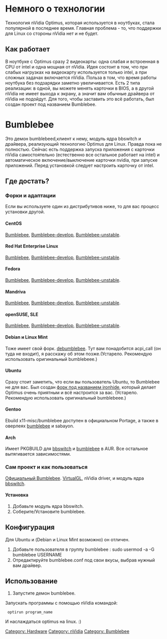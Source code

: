 # Немного о технологии

Технология nVidia Optimus, которая используется в ноутбуках, стала
популярной в последнее время. Главная проблема - то, что поддержки
для Linux со стороны nVidia нет и не будет.

## Как работает

В ноутбуке с Optimus сразу 2 видеокарты: одна слабая и встроенная в CPU
от intel и одна мощная от nVidia. Идея состоит в том, что при слабых
нагрузках на видеокарту используется только intel, а при сложных
задачах включается nVidia. Польза в том, что время работы ноутбука
без подзарядки заметно увеличивается. Есть 2 типа реализации: в одной,
вы можете менять карточки в BIOS, а в другой nVidia не имеет выхода к
экрану, а значит вам обычные драйвера от nVidia не подойдут. Для того,
чтобы заставить это всё работать, был создан проект под названием
Bumblebee.

# Bumblebee

Это демон bumblebeed,клиент к нему, модуль ядра bbswitch и драйвера,
реализующий технологию Optimus для Linux. Правда пока не полностью.
Сейчас есть поддержка запуска приложения с карточки nVidia
самостоятельно (естественно все остальное работает на
intel) и автоматическое включение/выключение карточки nvidia, при
запуске приложений. Перед установкой следует настроить карточку
от intel.

## Где достать?

### Форки и адаптации

Если вы используете один из дистрибутивов ниже, то для вас процесс
установки другой.

#### CentOS

[Bumblebee](https://build.opensuse.org/package/show?project=home%3ABumblebee-Project%3ABumblebee&package=bumblebee),
[Bumblebee-develop](https://build.opensuse.org/package/show?project=home%3ABumblebee-Project%3ABumblebee-develop&package=bumblebee),
[Bumblebee-unstable](https://build.opensuse.org/package/show?project=home%3ABumblebee-Project%3ABumblebee-unstable&package=bumblebee).

#### Red Hat Enterprise Linux

[Bumblebee](https://build.opensuse.org/package/show?project=home%3ABumblebee-Project%3ABumblebee&package=bumblebee),
[Bumblebee-develop](https://build.opensuse.org/package/show?project=home%3ABumblebee-Project%3ABumblebee-develop&package=bumblebee),
[Bumblebee-unstable](https://build.opensuse.org/package/show?project=home%3ABumblebee-Project%3ABumblebee-unstable&package=bumblebee).

#### Fedora

[Bumblebee](https://build.opensuse.org/package/show?project=home%3ABumblebee-Project%3ABumblebee&package=bumblebee),
[Bumblebee-develop](https://build.opensuse.org/package/show?project=home%3ABumblebee-Project%3ABumblebee-develop&package=bumblebee),
[Bumblebee-unstable](https://build.opensuse.org/package/show?project=home%3ABumblebee-Project%3ABumblebee-unstable&package=bumblebee).

#### Mandriva

[Bumblebee](https://build.opensuse.org/package/show?project=home%3ABumblebee-Project%3ABumblebee&package=bumblebee),
[Bumblebee-develop](https://build.opensuse.org/package/show?project=home%3ABumblebee-Project%3ABumblebee-develop&package=bumblebee),
[Bumblebee-unstable](https://build.opensuse.org/package/show?project=home%3ABumblebee-Project%3ABumblebee-unstable&package=bumblebee).

#### openSUSE, SLE

[Bumblebee](https://build.opensuse.org/package/show?project=home%3ABumblebee-Project%3ABumblebee&package=bumblebee),
[Bumblebee-develop](https://build.opensuse.org/package/show?project=home%3ABumblebee-Project%3ABumblebee-develop&package=bumblebee),
[Bumblebee-unstable](https://build.opensuse.org/package/show?project=home%3ABumblebee-Project%3ABumblebee-unstable&package=bumblebee).

#### Debian и Linux Mint

Тоже имеет свой форк.
[debumblebee](https://github.com/z0rc/debumblebee). Тут вам понадобится
acpi_call (он туда не входит), я расскажу об этом позже.(Устарело.
Рекомендую использовать оригинальный bumblebeee.)

#### Ubuntu

Сразу стоит заметить, что если вы пользователь Ubuntu, то Bumblebee не
для вас. Был создан [форк под названием
ironhide](https://launchpad.net/~mj-casalogic/+archive/ironhide/),
который делает Optimus очень приятным и всё настроится за вас.
(Устарело. Рекомендую использовать оригинальный bumblebeee.)

#### Gentoo

Ebuild x11-misc/bumblebee доступен в официальном Portage, а также в
оверлеях
[bumblebee](https://github.com/Bumblebee-Project/bumblebee-gentoo) и
sabayon.

#### Arch

Имеет PKGBUILD для
[bbswitch](https://aur.archlinux.org/packages.php?ID=55799) и
[bumblebee](http://aur.archlinux.org/packages.php?ID=49469) в AUR. Все
остальное вытягивается зависимостями.

### Сам проект и как пользоваться

[Официальный Bumblebee](https://github.com/Bumblebee-Project/Bumblebee).
[VirtualGL](http://www.virtualgl.org/Downloads/VirtualGL), nVidia
driver, и модуль ядра
[bbswitch](https://github.com/Bumblebee-Project/bbswitch).

#### Установка

1.  Добавьте модуль ядра bbswitch.
2.  Соберите/Установите bumblebee.

## Конфигурация

Для Ubuntu и (Debian и Linux Mint возможно) он отличен.

1.  Добавьте пользователя в группу bumblebee :
        sudo usermod -a -G bumblebee USERNAME
2.  Отредактируйте bumblebee.conf под свои вкусы, выбрав нужный вам
    драйвер.

## Использование

1.  Запустите демон bumblebee.

Запускать программы с помощью nVidia командой:

```
 optirun program_name
```

И наслаждаться optimus на linux. :)

[Category: Hardware](Category:_Hardware "wikilink") [Category:
nVidia](Category:_nVidia "wikilink") [Category:
Bumblebee](Category:_Bumblebee "wikilink")